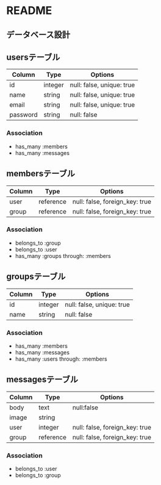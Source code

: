 # README

## データベース設計

## usersテーブル
|Column|Type|Options|
|------|----|-------|
|id|integer|null: false, unique: true|
|name|string|null: false, unique: true|
|email|string|null: false, unique: true|
|password|string|null: false|

### Association
- has_many :members
- has_many :messages


## membersテーブル

|Column|Type|Options|
|------|----|-------|
|user|reference|null: false, foreign_key: true|
|group|reference|null: false, foreign_key: true|

### Association
- belongs_to :group
- belongs_to :user
- has_many :groups through: :members


## groupsテーブル

|Column|Type|Options|
|------|----|-------|
|id|integer|null: false, unique: true|
|name|string|null: false|

### Association
- has_many :members
- has_many :messages
- has_many :users through: :members


## messagesテーブル

|Column|Type|Options|
|------|----|-------|
|body|text|null:false|
|image|string||
|user|integer|null: false, foreign_key: true|
|group|reference|null: false, foreign_key: true|


### Association
- belongs_to :user
- belongs_to :group



<!-- This README would normally document whatever steps are necessary to get the
application up and running.

Things you may want to cover:

* Ruby version

* System dependencies

* Configuration

* Database creation

* Database initialization

* How to run the test suite

* Services (job queues, cache servers, search engines, etc.)

* Deployment instructions

* ...
 -->
